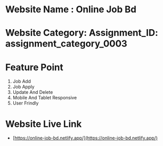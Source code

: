 # Website Name : Online Job Bd
# Website Category: Assignment_ID: assignment_category_0003

# Feature Point 
1. Job Add
2. Job Apply
3. Update And Delete
4. Mobile And Tablet Responsive
5. User Frindly 

# Website Live Link
- [https://online-job-bd.netlify.app/](https://online-job-bd.netlify.app/)
